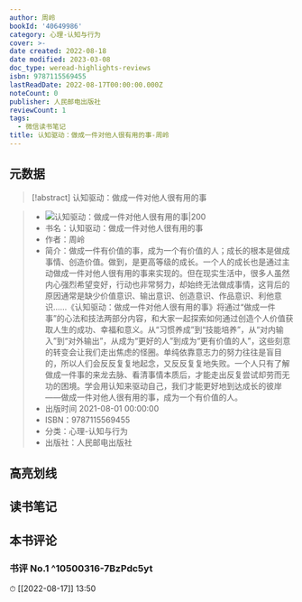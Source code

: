 ```yaml
---
author: 周岭
bookId: '40649986'
category: 心理-认知与行为
cover: >-
date created: 2022-08-18
date modified: 2023-03-08
doc_type: weread-highlights-reviews
isbn: 9787115569455
lastReadDate: 2022-08-17T00:00:00.000Z
noteCount: 0
publisher: 人民邮电出版社
reviewCount: 1
tags:
  - 微信读书笔记
title: 认知驱动：做成一件对他人很有用的事-周岭
---
```


## 元数据

>[!abstract] 认知驱动：做成一件对他人很有用的事

> - ![认知驱动：做成一件对他人很有用的事|200](https://wfqqreader-1252317822.image.myqcloud.com/cover/986/40649986/t7_40649986.jpg)
> - 书名：认知驱动：做成一件对他人很有用的事
> - 作者：周岭
> - 简介：做成一件有价值的事，成为一个有价值的人；成长的根本是做成事情、创造价值。做到，是更高等级的成长。一个人的成长也是通过主动做成一件对他人很有用的事来实现的。但在现实生活中，很多人虽然内心强烈希望变好，行动也非常努力，却始终无法做成事情，这背后的原因通常是缺少价值意识、输出意识、创造意识、作品意识、利他意识……《认知驱动：做成一件对他人很有用的事》将通过“做成一件事”的心法和技法两部分内容，和大家一起探索如何通过创造个人价值获取人生的成功、幸福和意义。从“习惯养成”到“技能培养”，从“对内输入”到“对外输出”，从成为“更好的人”到成为“更有价值的人”，这些刻意的转变会让我们走出焦虑的怪圈。单纯依靠意志力的努力往往是盲目的，所以人们会反反复复地起念，又反反复复地失败。一个人只有了解做成一件事的来龙去脉、看清事情本质后，才能走出反复尝试却劳而无功的困境。学会用认知来驱动自己，我们才能更好地到达成长的彼岸——做成一件对他人很有用的事，成为一个有价值的人。
> - 出版时间 2021-08-01 00:00:00
> - ISBN：9787115569455
> - 分类：心理-认知与行为
> - 出版社：人民邮电出版社

## 高亮划线

## 读书笔记

## 本书评论

### 书评 No.1 ^10500316-7BzPdc5yt

⏱ [[2022-08-17]] 13:50
